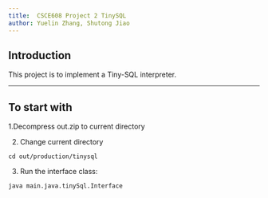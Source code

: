 ```yaml
---
title:  CSCE608 Project 2 TinySQL
author: Yuelin Zhang, Shutong Jiao
---
```


## Introduction


This project is to implement a Tiny-SQL interpreter. 

---
## To start with
1.Decompress out.zip to current directory

2. Change current directory
```
cd out/production/tinysql
```

3. Run the interface class:
```
java main.java.tinySql.Interface
```